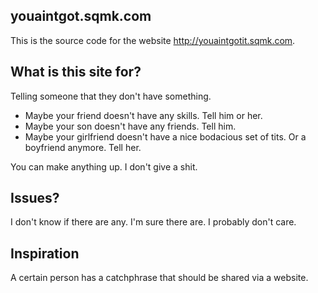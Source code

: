 ## youaintgot.sqmk.com

This is the source code for the website http://youaintgotit.sqmk.com.

## What is this site for?

Telling someone that they don't have something.

- Maybe your friend doesn't have any skills. Tell him or her.
- Maybe your son doesn't have any friends. Tell him.
- Maybe your girlfriend doesn't have a nice bodacious set of tits. Or a boyfriend anymore. Tell her.

You can make anything up. I don't give a shit.

## Issues?

I don't know if there are any. I'm sure there are. I probably don't care.

## Inspiration

A certain person has a catchphrase that should be shared via a website.
